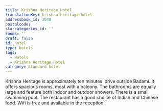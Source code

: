```yaml
---
title: Krishna Heritage Hotel
translationKey: krishna-heritage-hotel
addressbook_id: 3040
postalcode: ''
starcategories_id: ''
rooms: ''
draft: false
id: hotel
type: hotels
tags:
  - Hotels
  - Krishna Heritage Hotel
category: Standard hotel
---
```

Krishna Heritage is approximately ten minutes’ drive outside Badami. It offers spacious rooms, most with a balcony. The bathrooms are equally large and feature both indoor and outdoor showers. There is a small swimming pool. The restaurant has a good choice of Indian and Chinese food. Wifi is free and available in the reception.